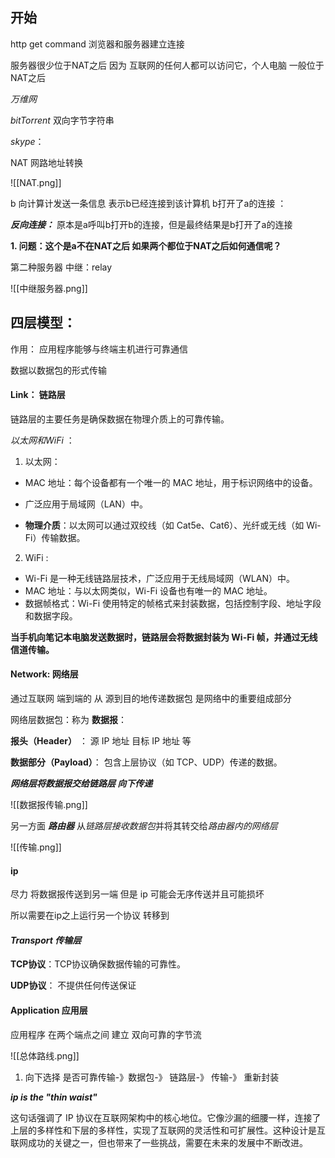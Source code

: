 
## 开始

http get command 浏览器和服务器建立连接 

服务器很少位于NAT之后 因为 互联网的任何人都可以访问它，个人电脑 一般位于NAT之后 

*万维网*

*bitTorrent*  双向字节字符串 

*skype*：

NAT 网路地址转换 

![[NAT.png]]


b 向计算计发送一条信息 表示b已经连接到该计算机  b打开了a的连接 ： 

***反向连接：*** 原本是a呼叫b打开b的连接，但是最终结果是b打开了a的连接 

**1. 问题：这个是a不在NAT之后 如果两个都位于NAT之后如何通信呢？**

第二种服务器 中继：relay

![[中继服务器.png]]


## 四层模型：

作用： 应用程序能够与终端主机进行可靠通信

数据以数据包的形式传输

#### Link： 链路层

链路层的主要任务是确保数据在物理介质上的可靠传输。

*以太网和WiFi* ：

1. 以太网：

- MAC 地址：每个设备都有一个唯一的 MAC 地址，用于标识网络中的设备。

- 广泛应用于局域网（LAN）中。 

- **物理介质**：以太网可以通过双绞线（如 Cat5e、Cat6）、光纤或无线（如 Wi-Fi）传输数据。

2. WiFi :

- Wi-Fi 是一种无线链路层技术，广泛应用于无线局域网（WLAN）中。
- MAC 地址：与以太网类似，Wi-Fi 设备也有唯一的 MAC 地址。
- 数据帧格式：Wi-Fi 使用特定的帧格式来封装数据，包括控制字段、地址字段和数据字段。

 **当手机向笔记本电脑发送数据时，链路层会将数据封装为 Wi-Fi 帧，并通过无线信道传输。**


#### Network: 网络层

通过互联网 端到端的 从 源到目的地传递数据包 是网络中的重要组成部分

网络层数据包：称为 **数据报**：

**报头（Header）** ：  源 IP 地址  目标 IP 地址 等
    


**数据部分（Payload）**： 包含上层协议（如 TCP、UDP）传递的数据。


***网络层将数据报交给链路层  向下传递***

![[数据报传输.png]]


另一方面 ***路由器*** 从*链路层接收数据包*并将其转交给*路由器内的网络层*

![[传输.png]]

####  ip 

尽力 将数据报传送到另一端 但是 ip 可能会无序传送并且可能损坏

所以需要在ip之上运行另一个协议  转移到

#### ***Transport 传输层***

**TCP协议**：TCP协议确保数据传输的可靠性。

**UDP协议**： 不提供任何传送保证


#### Application 应用层

应用程序 在两个端点之间 建立 双向可靠的字节流

![[总体路线.png]]

1. 向下选择 是否可靠传输-》数据包-》 链路层-》 传输-》 重新封装


***ip is the "thin waist"***

这句话强调了 IP 协议在互联网架构中的核心地位。它像沙漏的细腰一样，连接了上层的多样性和下层的多样性，实现了互联网的灵活性和可扩展性。这种设计是互联网成功的关键之一，但也带来了一些挑战，需要在未来的发展中不断改进。